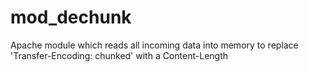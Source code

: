 mod_dechunk
===========

Apache module which reads all incoming data into memory to replace &#39;Transfer-Encoding: chunked&#39; with a Content-Length